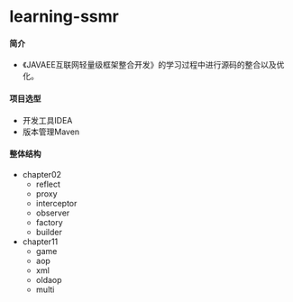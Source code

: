 # learning-ssmr

#### 简介
 * 《JAVAEE互联网轻量级框架整合开发》的学习过程中进行源码的整合以及优化。

#### 项目选型
* 开发工具IDEA
* 版本管理Maven

#### 整体结构
 * chapter02 
    *  reflect
    *  proxy
    *  interceptor
    *  observer
    *  factory
    *  builder
 * chapter11 
    *  game
    *  aop
    *  xml
    *  oldaop
    *  multi

